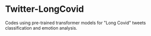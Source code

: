 # Twitter-LongCovid
Codes using pre-trained transformer models for "Long Covid" tweets classification and emotion analysis.
